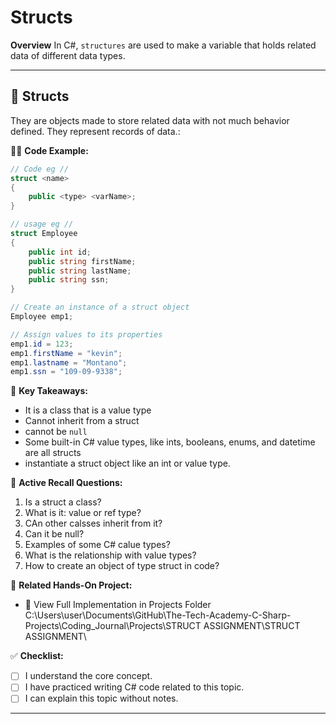 # Structs

**Overview**
In C#, `structures` are used to make a variable that holds related data
of different data types. 

---
## 🔹 Structs
They are objects made to store related data with not much behavior defined.
They represent records of data.:

👨‍💻 **Code Example:**
```csharp
// Code eg //
struct <name>
{
    public <type> <varName>;
}

// usage eg //
struct Employee
{
    public int id;
    public string firstName;
    public string lastName;
    public string ssn;
}

// Create an instance of a struct object
Employee emp1;

// Assign values to its properties
emp1.id = 123;
emp1.firstName = "kevin";
emp1.lastname = "Montano";
emp1.ssn = "109-09-9338";
```

📌 **Key Takeaways:**
- It is a class that is a value type
- Cannot inherit from a struct
- cannot be `null`
- Some built-in C# value types, like ints, booleans, enums, and datetime are all structs
- instantiate a struct object like an int or value type.

🔄 **Active Recall Questions:**
1. Is a struct a class?
2. What is it: value or ref type?
3. CAn other calsses inherit from it?
4. Can it be null?
5. Examples of some C# calue types?
6. What is the relationship with value types?
7. How to create an object of type struct in code?

🔗 **Related Hands-On Project:**
- 📂  View Full Implementation in Projects Folder
C:\Users\user\Documents\GitHub\The-Tech-Academy-C-Sharp-Projects\Coding_Journal\Projects\STRUCT ASSIGNMENT\STRUCT ASSIGNMENT\

✅ **Checklist:**
- [ ] I understand the core concept.
- [ ] I have practiced writing C# code related to this topic.
- [ ] I can explain this topic without notes.

---
